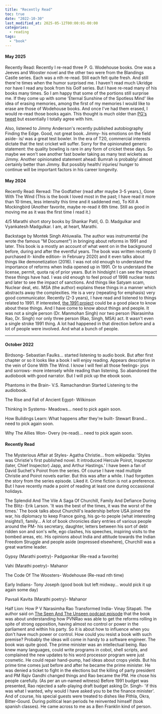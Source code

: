 ```yaml
---
title: "Recently Read"
toc: true
date: "2022-10-30"
last_modified_at: 2025-05-12T00:00:01-00:00
categories: 
  - reading
tags: 
  - "book"
---
```



#### May 2025
Recently Read:
Recently I re-read three P. G. Wodehouse books. One was a Jeeves and Wooster novel and the other two were from the Blandings Castle series. Each was a nth re-read. Still each felt quite fresh. And still there're times when the humor surprised me. I haven't read much Ukridge nor have I read any book from his Golf series. But I have re-read many of his books many times. So I am happy that some of the portions still surprise me. If they come up with some 'Eternal Sunshine of the Spotless Mind' like idea of erasing memories, among the first of my memories I would like to erase are those of Wodehouse books. And once I've had them erased, I would re-read those books again. This thought is much older than [PG's tweet](https://x.com/paulg/status/1106749968230936577) but essentially I totally agree with him.

Also, listened to Jimmy Anderson's recently published autobiography Finding the Edge. Good, not great book. Jimmy- his emotions on the field aside- is/ was a great test bowler. In the era of T20, commercial interests dictate that the test cricket will suffer. Sorry for the opinionated generic statement: the quality bowling is rare in any form of cricket these days. So maybe we won't see another fast bowler taking as many test wickets as Jimmy. Another opinionated statement ahead: Bumrah is probably/ almost certainly better than Jimmy. But possibly health/ injuries/ hunger to continue will be important factors in his career longevity.


#### May 2024
Recently Read:
Reread: The Godfather (read after maybe 3-5 years.), Gone With The Wind (This is the book I loved most in the past; I have read it more than 10 times, less intensity this time and it saddened me), To Kill A Mockingbird (Another favorite, maybe re-read it 6th time. Still as good in moving me as it was the first time I read it.)

4/5 Marathi short story books by Shankar Patil, G. D. Madgulkar and Vyankatesh Madgulkar. I am, at heart, Marathi.

Backstage by Montek Singh Ahluwalia. The author was instrumental (he wrote the famous "M Document") in bringing about reforms in 1991 and later. This book is a mostly an account of what went on in the background before, during and after the eventful years. The book was written recently (I purchased it- kindle edition- in February 2020) and it even talks about things like demonetization (2016). I was not old enough to understand the importance of reforms when India opened up in 1991. Or to understand the license, permit, quota raj of prior years. But in hindsight I can see the impact these things have had. I was old enough to feel proud of 1998 nuclear tests and later to see the impact of sanctions. And things like Satyam scam, Nuclear deal, etc. MSA (the author) explains these things in a manner which abstracts away the complexities. He is a very (repeating for emphasis) very good communicator. Recently (2-3 years), I have read and listened to things related to 1991. If interested, [the 1991 project](https://the1991project.com/) could be a good place to know about these things. And I have come to know about things and people. It was not a single person (Dr. Manmohan Singh) nor two person (Narasimha Rao, Dr. Singh) nor only three person (Rao, Singh, MSA) act. It wasn't even a single stroke 1991 thing. A lot had happened in that direction before and a lot of people were involved. And what a bunch of people. 


----
#### October 2022

Birdsong- Sebastian Faulks... started listening to audio book. But after first chapter or so it looks like a book I will enjoy reading. Appears descriptive in the vein of Gone With The Wind. I know I will feel all those feelings- joys and sorrows- more intensely while reading than listening. So abandoned the audiobook with good narrator. But I will pick up the ebook soon.

Phantoms in the Brain- V.S. Ramachandran Started Listening to the audiobook.

The Rise and Fall of Ancient Egypt- Wilkinson

Thinking In Systems- Meadows... need to pick again soon.

How Buildings Learn: What happens after they're built- Stewart Brand... need to pick again soon.

Why The Allies Won- Overy (re-read)...  need to pick again soon.

#### Recently Read
The Mysterious Affair at Styles- Agatha Christie... from wikipedia: 'Styles was Christie's first published novel. It introduced Hercule Poirot, Inspector (later, Chief Inspector) Japp, and Arthur Hastings.' I have been a fan of David Suchet's Poirot from the series. Of course I have read multiple Christie and Poirot novels earlier. But this was after a while. I had forgotten the story from the series episode. Liked it. Crime fiction is not a preference. But I have recently made a point of reading at least one during occassional holidays.

The Splendid And The Vile A Saga Of Churchill, Family And Defiance During The Blitz- Erik Larson. 
'It was the best of the times, it was the worst of the times.' The book talks about Churchill's leadership before USA joined the war, his diplomacy to keep France going, his go-to people (what interesting insights!), family... A lot of book chronicles diary entries of various people around the PM- his secretary, daughter, letters between his sort of debt ridden son and son's wife, ego clashes, his speeches, inspiring visits to the bombed areas, etc. His opinions about India and attitude towards the Indian Freedom Struggle and people aside (expressed elsewhere), Churchill was a great wartime leader.

Gypsy (Marathi poetry)- Padgaonkar (Re-read a favorite)

Vahi (Marathi poetry)- Mahanor

The Code Of The Woosters- Wodehouse (Re-read nth time)

Early Indians- Tony Joseph (good book but left midway... would pick it up again some day)

Pavsali Kavita (Marathi poetry)- Mahanor

Half Lion: How P V Narasimha Rao Transformed India- Vinay Sitapati. The author said on [The Seen And The Unseen podcast episode](https://seenunseen.in/episodes/2022/6/27/episode-283-the-forgotten-greatness-of-pv-narasimha-rao/) that the book was about understanding how PVNRao was able to get the reforms rolling in spite of strong opposition, having almost no control or power in the parliament and within his party. So it is about how to influence when you don't have much power or control. How could you resist a book with such premise? Probably the ideas will come in handy to a software engineer. The book was quite good. The prime minister was an intellectual being. Rao knew many languages, could write programs in cobol, shell scripts, and complained the new updates to his word processor program were just cosmetic. He could repair hand-pump, had ideas about crops yields. But his prime time comes just before and after he became the prime minister. He was denied a ticket to fight in the elections but the killing of party president and PM Rajiv Gandhi changed things and Rao became the PM. He chose his people carefully. (As per an un-named witness) Before 1991 budget was presented, Rao rejected a safe-playing draft budget asking Dr. Singh- 'if this was what I wanted, why would I have asked you to be the finance minister'. And of course, his special guests were treated to dishes like Pithla, Okra, Bitter-Gourd. During political lean periods he reinvented himself (took spanish classes). He came across to me as a Ben Franklin kind of person.
